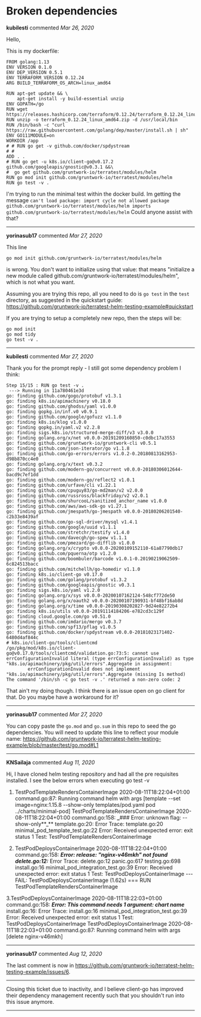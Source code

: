 # Broken dependencies 

**kubilesti** commented *Mar 26, 2020*

Hello, 

This is my dockerfile: 
```
FROM golang:1.13
ENV VERSION 0.1.0
ENV DEP_VERSION 0.5.1
ENV TERRAFORM_VERSION 0.12.24
ARG BUILD_TERRAFORM_OS_ARCH=linux_amd64

RUN apt-get update && \
    apt-get install -y build-essential unzip
ENV GOPATH=/go
RUN wget https://releases.hashicorp.com/terraform/0.12.24/terraform_0.12.24_linux_amd64.zip 
RUN unzip -o terraform_0.12.24_linux_amd64.zip -d /usr/local/bin
RUN /bin/bash -c "curl https://raw.githubusercontent.com/golang/dep/master/install.sh | sh"
ENV GO111MODULE=on
WORKDIR /app
# # RUN go get -v github.com/docker/spdystream
# # 
ADD . .
# RUN go get -u k8s.io/client-go@v0.17.2 github.com/googleapis/gnostic@v0.3.1 &&\
#  go get github.com/gruntwork-io/terratest/modules/helm 
RUN go mod init github.com/gruntwork-io/terratest/modules/helm 
RUN go test -v . 
```

I'm trying to run the minimal test within the docker build. 
Im getting the message `can't load package: import cycle not allowed
package github.com/gruntwork-io/terratest/modules/helm
        imports github.com/gruntwork-io/terratest/modules/helm`
Could anyone assist with that?
<br />
***


**yorinasub17** commented *Mar 27, 2020*

This line

`go mod init github.com/gruntwork-io/terratest/modules/helm`

is wrong. You don't want to initialize using that value: that means "initialize a new module called github.com/gruntwork-io/terratest/modules/helm", which is not what you want.

Assuming you are trying this repo, all you need to do is `go test` in the `test` directory, as suggested in the quickstart guide: https://github.com/gruntwork-io/terratest-helm-testing-example#quickstart

If you are trying to setup a completely new repo, then the steps will be:

```
go mod init
go mod tidy
go test -v .
```

***

**kubilesti** commented *Mar 27, 2020*

Thank you for the prompt reply - I still  got some dependency problem I think:
```
Step 15/15 : RUN go test -v .
 ---> Running in 11a780461e3d
go: finding github.com/gogo/protobuf v1.3.1
go: finding k8s.io/apimachinery v0.18.0
go: finding github.com/ghodss/yaml v1.0.0
go: finding gopkg.in/inf.v0 v0.9.1
go: finding github.com/google/gofuzz v1.1.0
go: finding k8s.io/klog v1.0.0
go: finding gopkg.in/yaml.v2 v2.2.8
go: finding sigs.k8s.io/structured-merge-diff/v3 v3.0.0
go: finding golang.org/x/net v0.0.0-20191209160850-c0dbc17a3553
go: finding github.com/gruntwork-io/gruntwork-cli v0.5.1
go: finding github.com/json-iterator/go v1.1.8
go: finding github.com/go-errors/errors v1.0.2-0.20180813162953-d98b870cc4e0
go: finding golang.org/x/text v0.3.2
go: finding github.com/modern-go/concurrent v0.0.0-20180306012644-bacd9c7ef1dd
go: finding github.com/modern-go/reflect2 v1.0.1
go: finding github.com/urfave/cli v1.22.1
go: finding github.com/cpuguy83/go-md2man/v2 v2.0.0
go: finding github.com/russross/blackfriday/v2 v2.0.1
go: finding github.com/shurcooL/sanitized_anchor_name v1.0.0
go: finding github.com/aws/aws-sdk-go v1.27.1
go: finding github.com/jmespath/go-jmespath v0.0.0-20180206201540-c2b33e8439af
go: finding github.com/go-sql-driver/mysql v1.4.1
go: finding github.com/google/uuid v1.1.1
go: finding github.com/stretchr/testify v1.4.0
go: finding github.com/davecgh/go-spew v1.1.1
go: finding github.com/pmezard/go-difflib v1.0.0
go: finding golang.org/x/crypto v0.0.0-20200109152110-61a87790db17
go: finding github.com/pquerna/otp v1.2.0
go: finding github.com/boombuler/barcode v1.0.1-0.20190219062509-6c824513bacc
go: finding github.com/mitchellh/go-homedir v1.1.0
go: finding k8s.io/client-go v0.17.0
go: finding github.com/golang/protobuf v1.3.2
go: finding github.com/googleapis/gnostic v0.3.1
go: finding sigs.k8s.io/yaml v1.2.0
go: finding golang.org/x/sys v0.0.0-20200107162124-548cf772de50
go: finding golang.org/x/oauth2 v0.0.0-20200107190931-bf48bf16ab8d
go: finding golang.org/x/time v0.0.0-20190308202827-9d24e82272b4
go: finding k8s.io/utils v0.0.0-20191114184206-e782cd3c129f
go: finding cloud.google.com/go v0.51.0
go: finding github.com/imdario/mergo v0.3.7
go: finding github.com/spf13/pflag v1.0.5
go: finding github.com/docker/spdystream v0.0.0-20181023171402-6480d4af844c
# k8s.io/client-go/tools/clientcmd
/go/pkg/mod/k8s.io/client-go@v0.17.0/tools/clientcmd/validation.go:73:5: cannot use errConfigurationInvalid literal (type errConfigurationInvalid) as type "k8s.io/apimachinery/pkg/util/errors".Aggregate in assignment:
        errConfigurationInvalid does not implement "k8s.io/apimachinery/pkg/util/errors".Aggregate (missing Is method)
The command '/bin/sh -c go test -v .' returned a non-zero code: 2
```
That ain't my doing though. I think there is an issue open on go client for that. Do you maybe have a workaround for it? 


***

**yorinasub17** commented *Mar 27, 2020*

You can copy paste the `go.mod` and `go.sum` in this repo to seed the go dependencies. You will need to update this line to reflect your module name: https://github.com/gruntwork-io/terratest-helm-testing-example/blob/master/test/go.mod#L1
***

**KNSailaja** commented *Aug 11, 2020*

Hi, I have cloned helm testing repository and had all the pre requisites installed. I see the below errors when executing go test -v 
1. TestPodTemplateRendersContainerImage 2020-08-11T18:22:04+01:00 command.go:87: Running command helm with args [template --set image=nginx:1.15.8 --show-only templates/pod.yaml pod ../charts/minimal-pod]
TestPodTemplateRendersContainerImage 2020-08-11T18:22:04+01:00 command.go:158: **_**### Error: unknown flag: --show-only**_**
    template.go:20: 
                Error Trace:    template.go:20
                                                        minimal_pod_template_test.go:22
                Error:          Received unexpected error:
                                exit status 1
                Test:           TestPodTemplateRendersContainerImage

2. TestPodDeploysContainerImage 2020-08-11T18:22:04+01:00 command.go:158: **_Error: release: "nginx-v46mkh" not found
    delete.go:12:_** 
                Error Trace:    delete.go:12
                                                        panic.go:617
                                                        testing.go:698
                                                        install.go:16
                                                        minimal_pod_integration_test.go:39
                Error:          Received unexpected error:
                                exit status 1
                Test:           TestPodDeploysContainerImage
--- FAIL: TestPodDeploysContainerImage (1.62s)
=== RUN   TestPodTemplateRendersContainerImage

3.TestPodDeploysContainerImage 2020-08-11T18:22:03+01:00 command.go:158: **_Error: This command needs 1 argument: chart name_**
    install.go:16: 
                Error Trace:    install.go:16
                                                        minimal_pod_integration_test.go:39
                Error:          Received unexpected error:
                                exit status 1
                Test:           TestPodDeploysContainerImage
TestPodDeploysContainerImage 2020-08-11T18:22:03+01:00 command.go:87: Running command helm with args [delete nginx-v46mkh]
***

**yorinasub17** commented *Aug 12, 2020*

The last comment is now in https://github.com/gruntwork-io/terratest-helm-testing-example/issues/6.

---

Closing this ticket due to inactivity, and I believe client-go has improved their dependency management recently such that you shouldn't run into this issue anymore.
***

